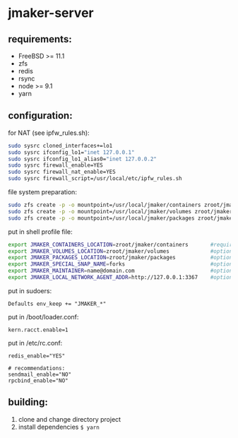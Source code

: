 # jmaker-server

## requirements:

- FreeBSD >= 11.1
- zfs
- redis
- rsync
- node >= 9.1
- yarn

## configuration:

for NAT (see ipfw_rules.sh):
```sh
sudo sysrc cloned_interfaces+=lo1
sudo sysrc ifconfig_lo1="inet 127.0.0.1"
sudo sysrc ifconfig_lo1_alias0="inet 127.0.0.2"
sudo sysrc firewall_enable=YES
sudo sysrc firewall_nat_enable=YES
sudo sysrc firewall_script=/usr/local/etc/ipfw_rules.sh
```

file system preparation:
```sh
sudo zfs create -p -o mountpoint=/usr/local/jmaker/containers zroot/jmaker/containers
sudo zfs create -p -o mountpoint=/usr/local/jmaker/volumes zroot/jmaker/volumes
sudo zfs create -p -o mountpoint=/usr/local/jmaker/packages zroot/jmaker/packages
```

put in shell profile file:
```sh
export JMAKER_CONTAINERS_LOCATION=zroot/jmaker/containers       #required
export JMAKER_VOLUMES_LOCATION=zroot/jmaker/volumes             #optional
export JMAKER_PACKAGES_LOCATION=zroot/jmaker/packages           #optional
export JMAKER_SPECIAL_SNAP_NAME=forks                           #optional
export JMAKER_MAINTAINER=name@domain.com                        #optional
export JMAKER_LOCAL_NETWORK_AGENT_ADDR=http://127.0.0.1:3367    #optional
```

put in sudoers:
```
Defaults env_keep += "JMAKER_*"
```

put in /boot/loader.conf:
```
kern.racct.enable=1
```

put in /etc/rc.conf:
```
redis_enable="YES"

# recommendations:
sendmail_enable="NO"
rpcbind_enable="NO"
```

## building:
1. clone and change directory project
2. install dependencies `$ yarn`
